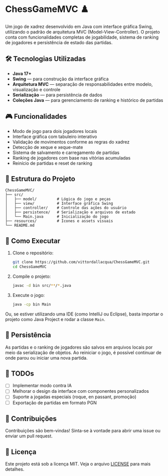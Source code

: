
# ChessGameMVC ♟️

Um jogo de xadrez desenvolvido em Java com interface gráfica Swing, utilizando o padrão de arquitetura MVC (Model-View-Controller). O projeto conta com funcionalidades completas de jogabilidade, sistema de ranking de jogadores e persistência de estado das partidas.

## 🛠️ Tecnologias Utilizadas

- **Java 17+**
- **Swing** — para construção da interface gráfica
- **Arquitetura MVC** — separação de responsabilidades entre modelo, visualização e controle
- **Serialização** — para persistência de dados
- **Coleções Java** — para gerenciamento de ranking e histórico de partidas

## 🎮 Funcionalidades

- Modo de jogo para dois jogadores locais
- Interface gráfica com tabuleiro interativo
- Validação de movimentos conforme as regras do xadrez
- Detecção de xeque e xeque-mate
- Sistema de salvamento e carregamento de partidas
- Ranking de jogadores com base nas vitórias acumuladas
- Reinício de partidas e reset de ranking

## 📁 Estrutura do Projeto

```
ChessGameMVC/
├── src/
│   ├── model/         # Lógica do jogo e peças
│   ├── view/          # Interface gráfica Swing
│   ├── controller/    # Controle das ações do usuário
│   ├── persistence/   # Serialização e arquivos de estado
│   └── Main.java      # Inicialização do jogo
├── resources/         # Ícones e assets visuais
└── README.md
```

## 🚀 Como Executar

1. Clone o repositório:
   ```bash
   git clone https://github.com/vittordallacqua/ChessGameMVC.git
   cd ChessGameMVC
   ```

2. Compile o projeto:
   ```bash
   javac -d bin src/**/*.java
   ```

3. Execute o jogo:
   ```bash
   java -cp bin Main
   ```

Ou, se estiver utilizando uma IDE (como IntelliJ ou Eclipse), basta importar o projeto como Java Project e rodar a classe `Main`.

## 💾 Persistência

As partidas e o ranking de jogadores são salvos em arquivos locais por meio da serialização de objetos. Ao reiniciar o jogo, é possível continuar de onde parou ou iniciar uma nova partida.

## 📌 TODOs

- [ ] Implementar modo contra IA
- [ ] Melhorar o design da interface com componentes personalizados
- [ ] Suporte a jogadas especiais (roque, en passant, promoção)
- [ ] Exportação de partidas em formato PGN

## 🤝 Contribuições

Contribuições são bem-vindas! Sinta-se à vontade para abrir uma issue ou enviar um pull request.

## 📄 Licença

Este projeto está sob a licença MIT. Veja o arquivo [LICENSE](LICENSE) para mais detalhes.
